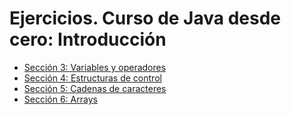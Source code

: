 # Ejercicios. Curso de Java desde cero: Introducción

- [Sección 3: Variables y operadores](./Secci%C3%B3n%203%20-%20Variables%20y%20operadores/Ejercicios.md)
- [Sección 4: Estructuras de control](./Secci%C3%B3n%204%20-%20Estructuras%20de%20control/Ejercicios.md)
- [Sección 5: Cadenas de caracteres](./Secci%C3%B3n%205%20-%20Cadenas%20de%20caracteres/Ejercicios.md)
- [Sección 6: Arrays](./Secci%C3%B3n%206%20-%20Arrays/Ejercicios.md)



